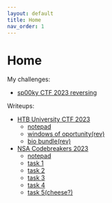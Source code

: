 ```yaml
---
layout: default
title: Home
nav_order: 1
---
```


# Home

My challenges:
- [sp00ky CTF 2023 reversing](https://github.com/JamesOttoJ/sp00ky_2023_rev)

Writeups:
- [HTB University CTF 2023](./HTB_University_CTF_2023/directory)
    - [notepad](./HTB_University_CTF_2023/notepad)
    - [windows of oportunity(rev)](./HTB_University_CTF_2023/windows_of_opportunity)
    - [bio bundle(rev)](./HTB_University_CTF_2023/bio_bundle)
- [NSA Codebreakers 2023](./NSA_Codebreakers_2023/directory)
    - [notepad](./NSA_Codebreakers_2023/notepad)
    - [task 1](./NSA_Codebreakers_2023/task1)
    - [task 2](./NSA_Codebreakers_2023/task2)
    - [task 3](./NSA_Codebreakers_2023/task3)
    - [task 4](./NSA_Codebreakers_2023/task4)
    - [task 5(cheese?)](./NSA_Codebreakers_2023/task5)
